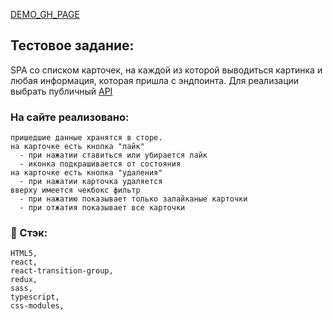 [DEMO_GH_PAGE](https://cactys.github.io/spa-free-games/)

## Тестовое задание:

SPA со списком карточек, на каждой из которой выводиться картинка и любая информация, которая пришла с эндпоинта.
Для реализации выбрать публичный [API](https://free-to-play-games-database.p.rapidapi.com)

### На сайте реализовано:
    пришедшие данные хранятся в сторе.
    на карточке есть кнопка "лайк"
      - при нажатии ставиться или убирается лайк
      - иконка подкрашивается от состояния
    на карточке есть кнопка "удаления"
      - при нажатии карточка удаляется
    вверху имеется чекбокс фильтр
      - при нажатию показывает только залайканые карточки
      - при отжатия показывает все карточки

### 🔨 Стэк:

    HTML5,
    react,
    react-transition-group,
    redux,
    sass,
    typescript,
    css-modules,
